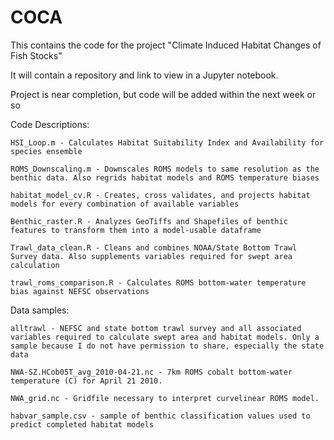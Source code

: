 # COCA
This contains the code for the project "Climate Induced Habitat Changes of Fish Stocks"

It will contain a repository and link to view in a Jupyter notebook.

Project is near completion, but code will be added within the next week or so


Code Descriptions:

	HSI_Loop.m - Calculates Habitat Suitability Index and Availability for species ensemble

	ROMS_Downscaling.m - Downscales ROMS models to same resolution as the benthic data. Also regrids habitat models and ROMS temperature biases

	habitat_model_cv.R - Creates, cross validates, and projects habitat models for every combination of available variables	

	Benthic_raster.R - Analyzes GeoTiffs and Shapefiles of benthic features to transform them into a model-usable dataframe

	Trawl_data_clean.R - Cleans and combines NOAA/State Bottom Trawl Survey data. Also supplements variables required for swept area calculation

	trawl_roms_comparison.R - Calculates ROMS bottom-water temperature bias against NEFSC observations


Data samples: 

	alltrawl - NEFSC and state bottom trawl survey and all associated variables required to calculate swept area and habitat models. Only a sample because I do not have permission to share, especially the state data

	NWA-SZ.HCob05T_avg_2010-04-21.nc - 7km ROMS cobalt bottom-water temperature (C) for April 21 2010. 

	NWA_grid.nc - Gridfile necessary to interpret curvelinear ROMS model. 

	habvar_sample.csv - sample of benthic classification values used to predict completed habitat models  
